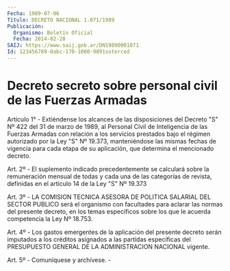 ```yaml
---
Fecha: 1989-07-06
Título: DECRETO NACIONAL 1.071/1989
Publicación:
  Organismo: Boletín Oficial
  Fecha: 2014-02-28
SAIJ: https://www.saij.gob.ar/DN19890001071
Id: 123456789-0abc-170-1000-9891soterced
---
```

# Decreto secreto sobre personal civil de las Fuerzas Armadas

<a id="1"></a>
Artículo 1° - Extiéndense los alcances de las disposiciones del Decreto "S" Nº 422 del 31 de marzo de 1989, al Personal Civil de Inteligencia de las Fuerzas Armadas con relación a los servicios prestados bajo el régimen autorizado por la Ley "S" Nº 19.373, manteniéndose las mismas fechas de vigencia para cada etapa de su aplicación, que determina el mencionado decreto.

<a id="2"></a>
Art. 2º - El suplemento indicado precedentemente se calculará sobre la remuneración mensual de todas y cada una de las categorías de revista, definidas en el artículo 14 de la Ley "S" Nº 19.373

<a id="3"></a>
Art. 3º - LA COMISION TECNICA ASESORA DE POLITICA SALARIAL DEL SECTOR PUBLICO será el organismo con facultades para aclarar las normas del presente decreto, en los temas específicos sobre los que le acuerda competencia la Ley Nº 18.753.

<a id="4"></a>
Art. 4º - Los gastos emergentes de la aplicación del presente decreto serán imputados a los créditos asignados a las partidas específicas del PRESUPUESTO GENERAL DE LA ADMINISTRACION NACIONAL vigente.

<a id="5"></a>
Art. 5º - Comuníquese y archívese. -